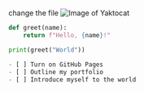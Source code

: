# 
change the file
![Image of Yaktocat](https://octodex.github.com/images/yaktocat.png)
```python
def greet(name):
    return f"Hello, {name}!"

print(greet("World"))

- [ ] Turn on GitHub Pages
- [ ] Outline my portfolio
- [ ] Introduce myself to the world
